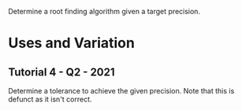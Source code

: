 Determine a root finding algorithm given a target precision.

# Uses and Variation

## Tutorial 4 - Q2 - 2021

Determine a tolerance to achieve the given precision. Note that this is defunct as it isn't correct.